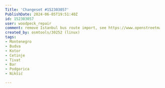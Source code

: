 ```yaml
---
Title: 'Changeset #152303057'
PublishDate: 2024-06-05T19:51:40Z
id: 152303057
user: woodpeck_repair
comment: remove Istanbul bus route import, see https://www.openstreetmap.org/changeset/148103706
created_by: osmtools/30252 (linux)
tags:
- Montenegro
- Budva
- Kotor
- Cetinje
- Tivat
- Bar
- Podgorica
- Nikšić

---
```

